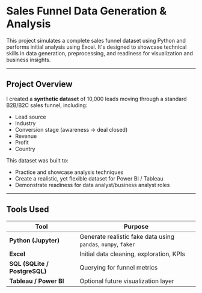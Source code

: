 #  Sales Funnel Data Generation & Analysis

This project simulates a complete sales funnel dataset using Python and performs initial analysis using Excel. It's designed to showcase technical skills in data generation, preprocessing, and readiness for visualization and business insights.

---

##  Project Overview

I created a **synthetic dataset** of 10,000 leads moving through a standard B2B/B2C sales funnel, including:

- Lead source
- Industry
- Conversion stage (awareness → deal closed)
- Revenue
- Profit
- Country

This dataset was built to:
- Practice and showcase analysis techniques
- Create a realistic, yet flexible dataset for Power BI / Tableau
- Demonstrate readiness for data analyst/business analyst roles

---

##  Tools Used

| Tool       | Purpose                              |
|------------|--------------------------------------|
| **Python (Jupyter)** | Generate realistic fake data using `pandas`, `numpy`, `faker` |
| **Excel**   | Initial data cleaning, exploration, KPIs |
| **SQL (SQLite / PostgreSQL)** | Querying for funnel metrics |
| **Tableau / Power BI** | Optional future visualization layer |
